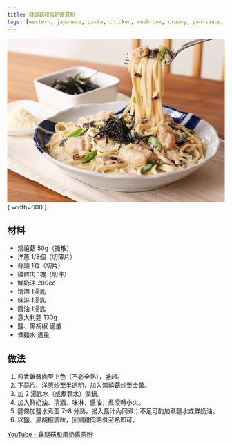 ```yaml
---
title: 雞腿菇和風奶醬意粉
tags: [western, japanese, pasta, chicken, mushroom, creamy, pan-sauce, quick]
---
```


![雞腿菇和風奶醬意粉](../images/chicken-mushroom-cream-pasta.jpg){ width=600 }

## 材料
- 鴻禧菇 50g（撕散）
- 洋蔥 1/8個（切薄片）
- 蒜頭 1粒（切片）
- 雞髀肉 1塊（切件）
- 鮮奶油 200cc
- 清酒 1湯匙
- 味淋 1湯匙
- 醬油 1湯匙
- 意大利麵 130g
- 鹽、黑胡椒 適量
- 煮麵水 適量

## 做法
1. 煎香雞髀肉至上色（不必全熟），盛起。  
2. 下蒜片、洋蔥炒至半透明，加入鴻禧菇炒至金黃。  
3. 加 2 湯匙水（或煮麵水）潤鍋。  
4. 加入鮮奶油、清酒、味淋、醬油，煮滾轉小火。  
5. 麵條加鹽水煮至 7–8 分熟，撈入醬汁內同煮；不足可酌加煮麵水或鮮奶油。  
6. 以鹽、黑胡椒調味，回鍋雞肉略煮至熟即可。  

[YouTube - 雞腿菇和風奶醬意粉](https://www.youtube.com/watch?v=EyPX0RxXo7M&t=210s)